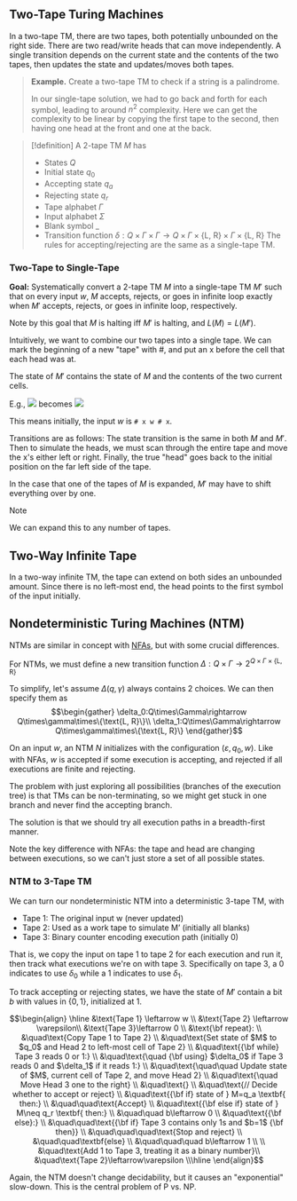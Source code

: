 ## Two-Tape Turing Machines

In a two-tape TM, there are two tapes, both potentially unbounded on the right side. There are two read/write heads that can move independently. A single transition depends on the current state and the contents of the two tapes, then updates the state and updates/moves both tapes.

>**Example.** Create a two-tape TM to check if a string is a palindrome.
>
>In our single-tape solution, we had to go back and forth for each symbol, leading to around $n^2$ complexity. Here we can get the complexity to be linear by copying the first tape to the second, then having one head at the front and one at the back.

>[!definition]
>A 2-tape TM $M$ has
>- States $Q$
>- Initial state $q_0$
>- Accepting state $q_a$
>- Rejecting state $q_r$
>- Tape alphabet $\Gamma$
>- Input alphabet $\Sigma$
>- Blank symbol $\_$
>- Transition function $\delta:Q\times\Gamma\times\Gamma\rightarrow Q\times\Gamma\times\{\text{L, R}\}\times\Gamma\times\{\text{L, R}\}$
>The rules for accepting/rejecting are the same as a single-tape TM.

### Two-Tape to Single-Tape

**Goal:** Systematically convert a 2-tape TM $M$ into a single-tape TM $M'$ such that on every input $w$, $M$ accepts, rejects, or goes in infinite loop exactly when $M'$ accepts, rejects, or goes in infinite loop, respectively.

Note by this goal that $M$ is halting iff $M'$ is halting, and $L(M)=L(M')$.

Intuitively, we want to combine our two tapes into a single tape. We can mark the beginning of a new "tape" with $\#$, and put an $\mathrm x$ before the cell that each head was at.

The state of $M'$ contains the state of $M$ and the contents of the two current cells.

E.g.,
![](Pasted%20image%2020231017122313.png)
becomes
![](Pasted%20image%2020231017122356.png)

This means initially, the input $w$ is `# x w # x`.

Transitions are as follows: The state transition is the same in both $M$ and $M'$. Then to simulate the heads, we must scan through the entire tape and move the $\mathrm x$'s either left or right. Finally, the true "head" goes back to the initial position on the far left side of the tape.

In the case that one of the tapes of $M$ is expanded, $M'$ may have to shift everything over by one.

>[!note]
>We can expand this to any number of tapes.

## Two-Way Infinite Tape

In a two-way infinite TM, the tape can extend on both sides an unbounded amount. Since there is no left-most end, the head points to the first symbol of the input initially.

## Nondeterministic Turing Machines (NTM)

NTMs are similar in concept with [NFAs](Nondeterministic%20Finite%20Automata.md), but with some crucial differences.

For NTMs, we must define a new transition function $\Delta:Q\times\Gamma\rightarrow 2^{Q\times\Gamma\times\{\text{L, R}\}}$

To simplify, let's assume $\Delta(q, \gamma)$ always contains 2 choices. We can then specify them as
$$\begin{gather}
\delta_0:Q\times\Gamma\rightarrow Q\times\gamma\times\{\text{L, R}\}\\
\delta_1:Q\times\Gamma\rightarrow Q\times\gamma\times\{\text{L, R}\}
\end{gather}$$

On an input $w$, an NTM $N$ initializes with the configuration $(\varepsilon, q_0, w)$. Like with NFAs, $w$ is accepted if some execution is accepting, and rejected if all executions are finite and rejecting.

The problem with just exploring all possibilities (branches of the execution tree) is that TMs can be non-terminating, so we might get stuck in one branch and never find the accepting branch.

The solution is that we should try all execution paths in a breadth-first manner. 

Note the key difference with NFAs: the tape and head are changing between executions, so we can't just store a set of all possible states.

### NTM to 3-Tape TM

We can turn our nondeterministic NTM into a deterministic 3-tape TM, with
- Tape 1: The original input w (never updated)  
- Tape 2: Used as a work tape to simulate M’ (initially all blanks)
- Tape 3: Binary counter encoding execution path (initially 0)

That is, we copy the input on tape 1 to tape 2 for each execution and run it, then track what executions we're on with tape 3. Specifically on tape 3, a 0 indicates to use $\delta_0$ while a 1 indicates to use $\delta_1$. 

To track accepting or rejecting states, we have the state of $M'$ contain a bit $b$ with values in $\{0, 1\}$, initialized at $1$.

$$\begin{align}
\hline
&\text{Tape 1} \leftarrow w \\
&\text{Tape 2} \leftarrow \varepsilon\\
&\text{Tape 3}\leftarrow 0 \\
&\text{\bf repeat}: \\
&\quad\text{Copy Tape 1 to Tape 2} \\
&\quad\text{Set state of $M$ to $q_0$ and Head 2 to left-most cell of Tape 2} \\
&\quad\text{{\bf while} Tape 3 reads 0 or 1:} \\
&\quad\text{\quad {\bf using} $\delta_0$ if Tape 3 reads 0 and $\delta_1$ if it reads 1:} \\
&\quad\text{\quad\quad Update state of $M$, current cell of Tape 2, and move Head 2} \\
&\quad\text{\quad Move Head 3 one to the right} \\
&\quad\text{} \\
&\quad\text{// Decide whether to accept or reject} \\
&\quad\text{{\bf if} state of } M=q_a \textbf{ then:} \\
&\quad\quad\text{Accept} \\
&\quad\text{{\bf else if} state of } M\neq q_r \textbf{ then:} \\
&\quad\quad b\leftarrow 0 \\
&\quad\text{{\bf else}:} \\
&\quad\quad\text{{\bf if} Tape 3 contains only 1s and $b=1$ {\bf then}} \\
&\quad\quad\quad\text{Stop and reject} \\
&\quad\quad\textbf{else} \\
&\quad\quad\quad b\leftarrow 1 \\
\\
&\quad\text{Add 1 to Tape 3, treating it as a binary number}\\
&\quad\text{Tape 2}\leftarrow\varepsilon
\\\hline
\end{align}$$

Again, the NTM doesn't change decidability, but it causes an "exponential" slow-down. This is the central problem of P vs. NP.
